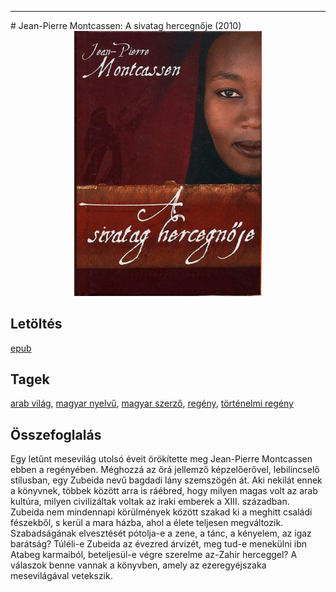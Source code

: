 <hr/>
# <a name="id_627">Jean-Pierre Montcassen: A sivatag hercegnője (2010)</a>
<center><img src="https://github.com/BercziSandor/calibre_lib/raw/main/main/Jean-Pierre%20Montcassen/A%20sivatag%20hercegnoje%20%28627%29/cover.jpg" alt="cover" width="300"/></center>

## Letöltés
[epub](https://github.com/BercziSandor/calibre_lib/raw/main/main/Jean-Pierre%20Montcassen/A%20sivatag%20hercegnoje%20%28627%29/A%20sivatag%20hercegnoje%20-%20Jean-Pierre%20Montcassen.epub)

## Tagek
[arab világ](https://github.com/berczisandor/calibre_lib/blob/main/main/_tags/arab%20vil%c3%a1g.md), [magyar nyelvű](https://github.com/berczisandor/calibre_lib/blob/main/main/_tags/magyar%20nyelv%c5%b1.md), [magyar szerző](https://github.com/berczisandor/calibre_lib/blob/main/main/_tags/magyar%20szerz%c5%91.md), [regény](https://github.com/berczisandor/calibre_lib/blob/main/main/_tags/reg%c3%a9ny.md), [történelmi regény](https://github.com/berczisandor/calibre_lib/blob/main/main/_tags/t%c3%b6rt%c3%a9nelmi%20reg%c3%a9ny.md)

## Összefoglalás
<div>
<p>Egy letűnt mesevilág utolsó éveit örökítette meg Jean-Pierre Montcassen ebben a regényében. Méghozzá az őrá jellemző képzelőerővel, lebilincselő stílusban, egy Zubeida nevű bagdadi lány szemszögén át. Aki nekilát ennek a könyvnek, többek között arra is ráébred, hogy milyen magas volt az arab kultúra, milyen civilizáltak voltak az iraki emberek a XIII. században.<br>Zubeida nem mindennapi körülmények között szakad ki a meghitt családi fészekből, s kerül a mara házba, ahol a élete teljesen megváltozik. Szabadságának elvesztését pótolja-e a zene, a tánc, a kényelem, az igaz barátság? Túléli-e Zubeida az évezred árvizét, meg tud-e menekülni ibn Atabeg karmaiból, beteljesül-e végre szerelme az-Zahir herceggel? A válaszok benne vannak a könyvben, amely az ezeregyéjszaka mesevilágával vetekszik.</p></div>


